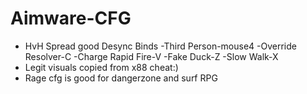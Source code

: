 # Aimware-CFG
- HvH Spread good Desync
Binds
 -Third Person-mouse4
 -Override Resolver-C
 -Charge Rapid Fire-V
 -Fake Duck-Z
 -Slow Walk-X
- Legit visuals copied from x88 cheat:) 
- Rage cfg is good for dangerzone and surf RPG
